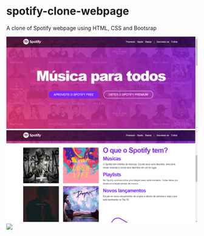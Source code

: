 # spotify-clone-webpage
A clone of Spotify webpage using HTML, CSS and Bootsrap

<img src="/img/printscreen1.PNG">
<img src="/img/printscreen2.PNG">
<img src="/img/printscreen4.PNG>
<img src="/img/printscreen3.PNG">

